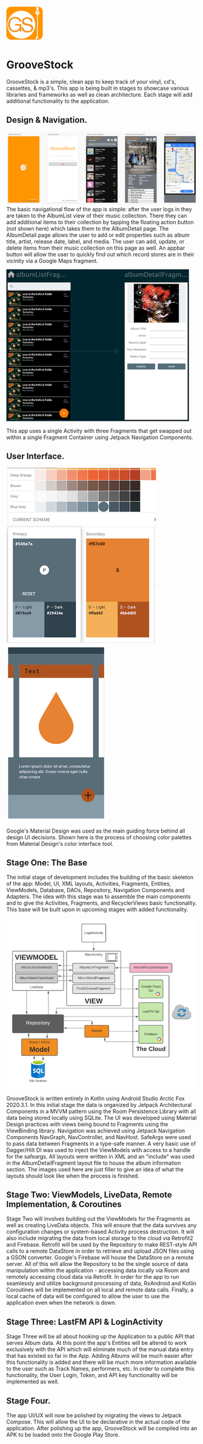 ![groovestock applogo](images/groovestock_applogo.png)
# GrooveStock
GrooveStock is a simple, clean app to keep track of your vinyl, cd's, cassettes, & mp3's. This app is being built in stages to showcase various libraries and frameworks as well as clean architecture. Each stage will add additional functionality to the application. 

## Design & Navigation.
![groovestock wireframe](images/groovestock_wireframe.png)
The basic navigational flow of the app is simple: after the user logs in they are taken to the AlbumList view of their music collection. There they can add additional items to their collection by tapping the floating action button (not shown here) which takes them to the AlbumDetail page. The AlbumDetail page allows the user to add or edit properties such as album title, artist, release date, label, and media. The user can add, update, or delete items from their music collection on this page as well. An appbar button will allow the user to quickly find out which record stores are in their vicinity via a Google Maps fragment. 

![groovestock nav graph](images/navgraph.png) 

This app uses a single Activity with three Fragments that get swapped out within a single Fragment Container using Jetpack Navigation Components.

## User Interface.
![groovestock material themes](images/groovestock_materialthemes.png) ![groovestock_color demo](images/groovestock_materialdemo.png)

Google's Material Design was used as the main guiding force behind all design UI decisions. Shown here is the process of choosing color palettes from Material Design's color interface tool. 

## Stage One: The Base
The initial stage of development includes the building of the basic skeleton of the app: Model, UI, XML layouts, Activities, Fragments, Entities, ViewModels, Database, DAOs, Repository, Navigation Components and Adapters. The idea with this stage was to assemble the main components and to give the Activities, Fragments, and RecyclerViews basic functionality. This base will be built upon in upcoming stages with added functionality. 

![groovestock architecture](images/groovestock_architecture.png)

GrooveStock is written entirely in Kotlin using Android Studio Arctic Fox 2020.3.1. In this initial stage the data is organized by Jetpack Architectural Components in a MVVM pattern using the Room Persistence Library with all data being stored locally using SQLite. The UI was developed using Material Design practices with views being bound to Fragments using the ViewBinding library. Navigation was achieved using Jetpack Navigation Components NavGraph, NavController, and NavHost. SafeArgs were used to pass data between Fragments in a type-safe manner. A very basic use of Dagger/Hilt DI was used to inject the ViewModels with access to a handle for the safeargs. All layouts were written in XML and an "include" was used in the AlbumDetailFragment layout file to house the album information section. The images used here are just filler to give an idea of what the layouts should look like when the process is finished. 

## Stage Two: ViewModels, LiveData, Remote Implementation, & Coroutines
Stage Two will involves building out the ViewModels for the Fragments as well as creating LiveData objects. This will ensure that the data survives any configuration changes or system-based Activity process destruction. It will also include migrating the data from local storage to the cloud via Retrofit2 and Firebase. Retrofit will be used by the Repository to make REST-style API calls to a remote DataStore in order to retrieve and upload JSON files using a GSON converter. Google's Firebase will house the DataStore on a remote server. All of this will allow the Repository to be the single source of data manipulation within the application - accessing data locally via Room and remotely accessing cloud data via Retrofit. In order for the app to run seamlessly and utilize background processing of data, RxAndroid and Kotlin Coroutines will be implemented on all local and remote data calls. Finally, a local cache of data will be configured to allow the user to use the application even when the network is down.
  
## Stage Three: LastFM API & LoginActivity
Stage Three will be all about hooking up the Application to a public API that serves Album data. At this point the app's Entities will be altered to work exclusively with the API which will eliminate much of the manual data entry that has existed so far in the App. Adding Albums will be much easier after this functionality is added and there will be much more information available to the user such as Track Names, performers, etc. In order to complete this functionality, the User Login, Token, and API key functionality will be implemented as well.

## Stage Four.
The app UI/UX will now be polished by migrating the views to Jetpack Compose. This will allow the UI to be declarative in the actual code of the application. 
After polishing up the app, GrooveStock will be compiled into an APK to be loaded onto the Google Play Store.
  










